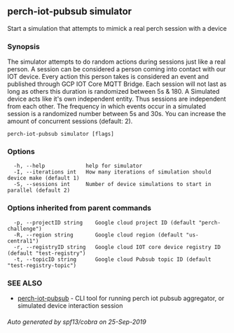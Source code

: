 ## perch-iot-pubsub simulator

Start a simulation that attempts to mimick a real perch session with a device

### Synopsis

The simulator attempts to do random actions during sessions just like a real person. A session
		can be considered a person coming into contact with our IOT device. Every action this person takes is considered 
		an event and published through GCP IOT Core MQTT Bridge. Each session will not last as long as others this duration 
		is randomized between 5s & 180. A Simulated device acts like it's own independent entity. Thus sessions are independent
		from each other. The frequency in which events occur in a simulated session is a randomized number between 5s and 30s. 
		You can increase the amount of concurrent sessions (default: 2).

```
perch-iot-pubsub simulator [flags]
```

### Options

```
  -h, --help             help for simulator
  -I, --iterations int   How many iterations of simulation should device make (default 1)
  -S, --sessions int     Number of device simulations to start in parallel (default 2)
```

### Options inherited from parent commands

```
  -p, --projectID string    Google cloud project ID (default "perch-challenge")
  -R, --region string       Google cloud region (default "us-central1")
  -r, --registryID string   Google cloud IOT core device registry ID (default "test-registry")
  -t, --topicID string      Google cloud Pubsub topic ID (default "test-registry-topic")
```

### SEE ALSO

* [perch-iot-pubsub](perch-iot-pubsub.md)	 - CLI tool for running perch iot pubsub aggregator, or simulated device interaction session

###### Auto generated by spf13/cobra on 25-Sep-2019
